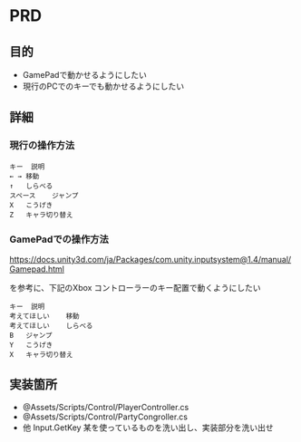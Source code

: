 # PRD

## 目的

- GamePadで動かせるようにしたい
- 現行のPCでのキーでも動かせるようにしたい

## 詳細

### 現行の操作方法

```
キー	説明
← →	移動
↑	しらべる
スペース	ジャンプ
X	こうげき
Z	キャラ切り替え
```

### GamePadでの操作方法

https://docs.unity3d.com/ja/Packages/com.unity.inputsystem@1.4/manual/Gamepad.html

を参考に、下記のXbox コントローラーのキー配置で動くようにしたい

```
キー	説明
考えてほしい    移動
考えてほしい    しらべる
B	ジャンプ
Y	こうげき
X	キャラ切り替え
```

## 実装箇所

- @Assets/Scripts/Control/PlayerController.cs
- @Assets/Scripts/Control/PartyCongroller.cs
- 他 Input.GetKey 某を使っているものを洗い出し、実装部分を洗い出せ